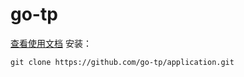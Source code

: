 # go-tp

[查看使用文档](https://github.com/go-tp/application)
安装：
```
git clone https://github.com/go-tp/application.git
```